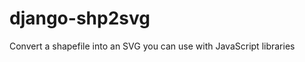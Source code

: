 django-shp2svg
==============

Convert a shapefile into an SVG you can use with JavaScript libraries